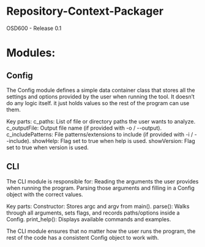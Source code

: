 # Repository-Context-Packager
OSD600 - Release 0.1

# Modules:

## Config

The Config module defines a simple data container class that stores all the settings and options provided by the user when running the tool. It doesn’t do any logic itself. it just holds values so the rest of the program can use them.

Key parts:
c_paths: List of file or directory paths the user wants to analyze.
c_outputFile: Output file name (if provided with -o / --output).
c_includePatterns: File patterns/extensions to include (if provided with -i / --include).
showHelp: Flag set to true when help is used.
showVersion: Flag set to true when version is used.

## CLI

The CLI module is responsible for:
Reading the arguments the user provides when running the program.
Parsing those arguments and filling in a Config object with the correct values.

Key parts:
Constructor: Stores argc and argv from main().
parse(): Walks through all arguments, sets flags, and records paths/options inside a Config.
print_help(): Displays available commands and examples.

The CLI module ensures that no matter how the user runs the program, the rest of the code has a consistent Config object to work with.